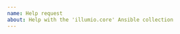 ```yaml
---
name: Help request
about: Help with the 'illumio.core' Ansible collection
---
```


<!-- Provide the details of your request -->
